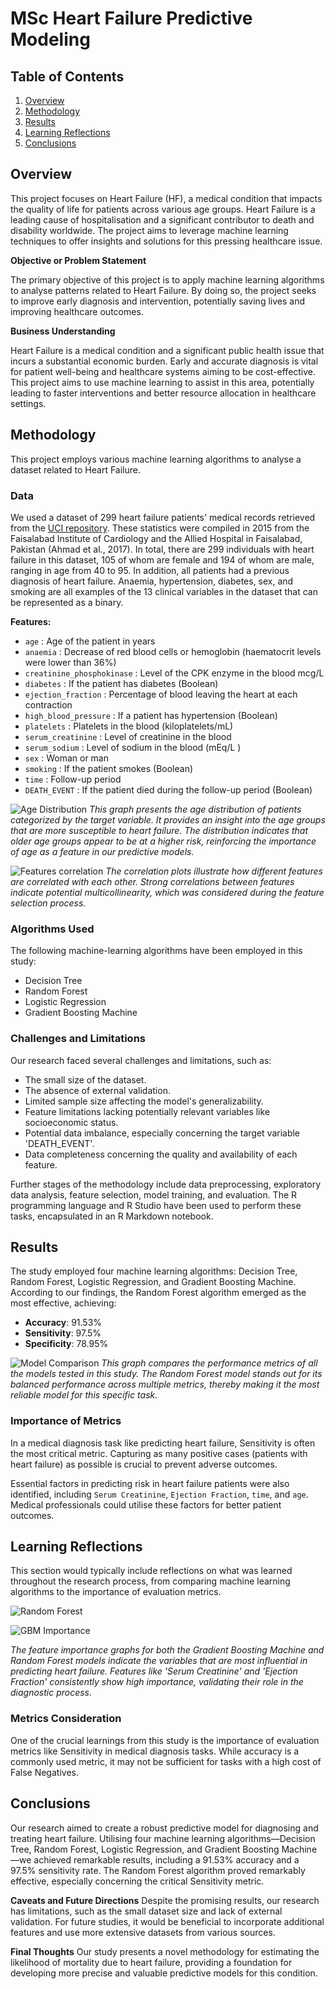 # MSc Heart Failure Predictive Modeling

## Table of Contents
1. [Overview](#overview)
2. [Methodology](#methodology)
3. [Results](#results)
4. [Learning Reflections](#learning-reflections)
5. [Conclusions](#conclusions)

## Overview

This project focuses on Heart Failure (HF), a medical condition that impacts the quality of life for patients across various age groups. Heart Failure is a leading cause of hospitalisation and a significant contributor to death and disability worldwide. The project aims to leverage machine learning techniques to offer insights and solutions for this pressing healthcare issue.

**Objective or Problem Statement**

The primary objective of this project is to apply machine learning algorithms to analyse patterns related to Heart Failure. By doing so, the project seeks to improve early diagnosis and intervention, potentially saving lives and improving healthcare outcomes.

**Business Understanding**

Heart Failure is a medical condition and a significant public health issue that incurs a substantial economic burden. Early and accurate diagnosis is vital for patient well-being and healthcare systems aiming to be cost-effective. This project aims to use machine learning to assist in this area, potentially leading to faster interventions and better resource allocation in healthcare settings.


## Methodology

This project employs various machine learning algorithms to analyse a dataset related to Heart Failure.

### Data

We used a dataset of 299 heart failure patients' medical records retrieved from the [UCI repository](https://archive.ics.uci.edu/ml/datasets/Heart+failure+clinical+records). These statistics were compiled in 2015 from the Faisalabad Institute of Cardiology and the Allied Hospital in Faisalabad, Pakistan (Ahmad et al., 2017). In total, there are 299 individuals with heart failure in this dataset, 105 of whom are female and 194 of whom are male, ranging in age from 40 to 95. In addition, all patients had a previous diagnosis of heart failure. Anaemia, hypertension, diabetes, sex, and smoking are all examples of the 13 clinical variables in the dataset that can be represented as a binary.


**Features:**

* `age` : Age of the patient in years
* `anaemia` : Decrease of red blood cells or hemoglobin (haematocrit levels were lower than 36%)
* `creatinine_phosphokinase` : Level of the CPK enzyme in the blood mcg/L
* `diabetes` : If the patient has diabetes (Boolean) 
* `ejection_fraction` : Percentage of blood leaving the heart at each contraction
* `high_blood_pressure` : If a patient has hypertension (Boolean) 
* `platelets` : Platelets in the blood (kiloplatelets/mL)
* `serum_creatinine` : Level of creatinine in the blood
* `serum_sodium` : Level of sodium in the blood (mEq/L )
* `sex` : Woman or man
* `smoking` : If the patient smokes (Boolean) 
* `time` : Follow-up period
* `DEATH_EVENT` : If the patient died during the follow-up period (Boolean)
  

![Age Distribution](results/Age_dist_target.png)
*This graph presents the age distribution of patients categorized by the target variable. It provides an insight into the age groups that are more susceptible to heart failure. The distribution indicates that older age groups appear to be at a higher risk, reinforcing the importance of age as a feature in our predictive models.*


![Features correlation](results/corr_.png)
*The correlation plots illustrate how different features are correlated with each other. Strong correlations between features  indicate potential multicollinearity, which was considered during the feature selection process.*

### Algorithms Used
The following machine-learning algorithms have been employed in this study:
- Decision Tree
- Random Forest
- Logistic Regression
- Gradient Boosting Machine

### Challenges and Limitations
Our research faced several challenges and limitations, such as:
- The small size of the dataset.
- The absence of external validation.
- Limited sample size affecting the model's generalizability.
- Feature limitations lacking potentially relevant variables like socioeconomic status.
- Potential data imbalance, especially concerning the target variable 'DEATH_EVENT'.
- Data completeness concerning the quality and availability of each feature.

Further stages of the methodology include data preprocessing, exploratory data analysis, feature selection, model training, and evaluation. The R programming language and R Studio have been used to perform these tasks, encapsulated in an R Markdown notebook.



## Results

The study employed four machine learning algorithms: Decision Tree, Random Forest, Logistic Regression, and Gradient Boosting Machine. According to our findings, the Random Forest algorithm emerged as the most effective, achieving:

- **Accuracy**: 91.53%
- **Sensitivity**: 97.5%
- **Specificity**: 78.95%


![Model Comparison](results/model_comparison.png)
*This graph compares the performance metrics of all the models tested in this study. The Random Forest model stands out for its balanced performance across multiple metrics, thereby making it the most reliable model for this specific task.*

### Importance of Metrics 
In a medical diagnosis task like predicting heart failure, Sensitivity is often the most critical metric. Capturing as many positive cases (patients with heart failure) as possible is crucial to prevent adverse outcomes.

Essential factors in predicting risk in heart failure patients were also identified, including `Serum Creatinine`, `Ejection Fraction`, `time`, and `age`. Medical professionals could utilise these factors for better patient outcomes.


## Learning Reflections

This section would typically include reflections on what was learned throughout the research process, from comparing machine learning algorithms to the importance of evaluation metrics.

![Random Forest](results/rf_feature_importance.png)


![GBM Importance](results/GBM_feature_importance.png)

*The feature importance graphs for both the Gradient Boosting Machine and Random Forest models indicate the variables that are most influential in predicting heart failure. Features like 'Serum Creatinine' and 'Ejection Fraction' consistently show high importance, validating their role in the diagnostic process.*

### Metrics Consideration 
One of the crucial learnings from this study is the importance of evaluation metrics like Sensitivity in medical diagnosis tasks. While accuracy is a commonly used metric, it may not be sufficient for tasks with a high cost of False Negatives.



## Conclusions

Our research aimed to create a robust predictive model for diagnosing and treating heart failure. Utilising four machine learning algorithms—Decision Tree, Random Forest, Logistic Regression, and Gradient Boosting Machine—we achieved remarkable results, including a 91.53% accuracy and a 97.5% sensitivity rate. The Random Forest algorithm proved remarkably effective, especially concerning the critical Sensitivity metric.

**Caveats and Future Directions** 
Despite the promising results, our research has limitations, such as the small dataset size and lack of external validation. For future studies, it would be beneficial to incorporate additional features and use more extensive datasets from various sources.

**Final Thoughts** 
Our study presents a novel methodology for estimating the likelihood of mortality due to heart failure, providing a foundation for developing more precise and valuable predictive models for this condition.